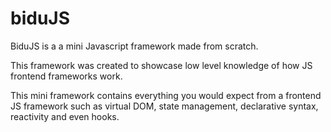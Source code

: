 # biduJS

BiduJS is a a mini Javascript framework made from scratch.

This framework was created to showcase low level knowledge of how JS frontend frameworks work.

This mini framework contains everything you would expect from a frontend JS framework such as virtual DOM, state management, declarative syntax, reactivity and even hooks.

